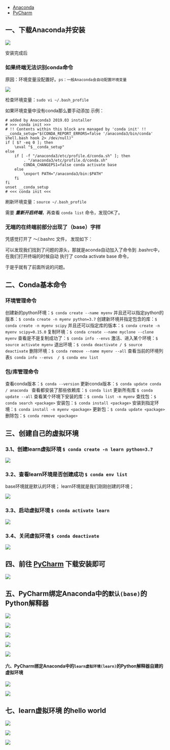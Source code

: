 * [Anaconda](https://www.anaconda.com)
* [PyCharm](https://www.jetbrains.com/pycharm/download/#section=mac)

## 一、下载Anaconda并安装

![](https://upload-images.jianshu.io/upload_images/1859399-8911afe6d78e38ab.png?imageMogr2/auto-orient/strip%7CimageView2/2/w/1240)


安装完成后
### 如果终端无法识别conda命令
原因：环境变量没配置好。`ps：一般Anaconda会自动配置环境变量`

![](https://upload-images.jianshu.io/upload_images/1859399-05c532ed3f0bbe9c.png?imageMogr2/auto-orient/strip%7CimageView2/2/w/1240)


检查环境变量：`sudo vi ~/.bash_profile`

如果环境变量中没有conda那么要手动添加
示例：
```
# added by Anaconda3 2019.03 installer
# >>> conda init >>>
# !! Contents within this block are managed by 'conda init' !!
__conda_setup="$(CONDA_REPORT_ERRORS=false '/anaconda3/bin/conda' shell.bash hook 2> /dev/null)"
if [ $? -eq 0 ]; then
    \eval "$__conda_setup"
else
    if [ -f "/anaconda3/etc/profile.d/conda.sh" ]; then
        . "/anaconda3/etc/profile.d/conda.sh"
        CONDA_CHANGEPS1=false conda activate base
    else
        \export PATH="/anaconda3/bin:$PATH"
    fi
fi
unset __conda_setup
# <<< conda init <<<
```

刷新环境变量：`source ~/.bash_profile`

需要 ***重新开启终端***，再查看 `conda list` 命令，发现OK了。


###  无端的在终端前部分出现了（base）字样
凭感觉打开了   ～/.bashrc 文件， 发现如下：

可以发现我们找到了问题的源头，那就是aconda自动加入了命令到 .bashrc中，  在我们打开终端的时候自动 执行了   conda  activate base 命令，

于是乎就有了前面所说的问题。



## 二、Conda基本命令

### 环境管理命令
创建新的python环境：`$ conda create --name myenv`
并且还可以指定python的版本：`$ conda create -n myenv python=3.7`
创建新环境并指定包含的库：`$ conda create -n myenv scipy`
并且还可以指定库的版本：`$ conda create -n myenv scipy=0.15.0`
复制环境：`$ conda create --name myclone --clone myenv`
查看是不是复制成功了：`$ conda info --envs`
激活、进入某个环境：`$ source activate myenv`
退出环境：`$ conda deactivate / $ source deactivate`
删除环境：`$ conda remove --name myenv --all`
查看当前的环境列表`$ conda info --envs  / $ conda env list`

### 包/库管理命令
查看conda版本：`$ conda --version`
更新conda版本：`$ conda update conda / anaconda `
查看都安装了那些依赖库：`$ conda list`
更新所有库 `$ conda update --all`
查看某个环境下安装的库：`$ conda list -n myenv`
查找包：`$ conda search <package>`
安装包：`$ conda install <package>`
安装到指定环境：`$ conda install -n myenv <package>`
更新包：`$ conda update <package>`
删除包：`$ conda remove <package>`



## 三、创建自己的虚拟环境

### 3.1、创建learn虚拟环境 `$ conda create -n learn python=3.7`

![](https://upload-images.jianshu.io/upload_images/1859399-47c43588f3e4484e.png?imageMogr2/auto-orient/strip%7CimageView2/2/w/1240)

### 3.2、查看learn环境是否创建成功 `$ conda env list`

base环境就是默认的环境；
learn环境就是我们刚刚创建的环境；

![](https://upload-images.jianshu.io/upload_images/1859399-57f0e5182b88746d.png?imageMogr2/auto-orient/strip%7CimageView2/2/w/1240)

### 3.3、启动虚拟环境 `$ conda activate learn`

![](https://upload-images.jianshu.io/upload_images/1859399-19ecf4f23dcac852.png?imageMogr2/auto-orient/strip%7CimageView2/2/w/1240)

### 3.4、关闭虚拟环境 `$ conda deactivate`

![](https://upload-images.jianshu.io/upload_images/1859399-d9313bb102b2f3ad.png?imageMogr2/auto-orient/strip%7CimageView2/2/w/1240)


## 四、前往 [PyCharm](https://www.jetbrains.com/pycharm/download/#section=mac) 下载安装即可


![](https://upload-images.jianshu.io/upload_images/1859399-b1f33406c43d471d.png?imageMogr2/auto-orient/strip%7CimageView2/2/w/1240)



## 五、PyCharm绑定Anaconda中的`默认(base)`的Python解释器

![](https://upload-images.jianshu.io/upload_images/1859399-6ac3e21acbbc285f.png?imageMogr2/auto-orient/strip%7CimageView2/2/w/1240)

![](https://upload-images.jianshu.io/upload_images/1859399-093eff51d758e228.png?imageMogr2/auto-orient/strip%7CimageView2/2/w/1240)

![](https://upload-images.jianshu.io/upload_images/1859399-7825d976a6ccffe7.png?imageMogr2/auto-orient/strip%7CimageView2/2/w/1240)

![](https://upload-images.jianshu.io/upload_images/1859399-bcfd2d85c85be77d.png?imageMogr2/auto-orient/strip%7CimageView2/2/w/1240)

![](https://upload-images.jianshu.io/upload_images/1859399-96240c0dcdc536cb.png?imageMogr2/auto-orient/strip%7CimageView2/2/w/1240)


#### 六、PyCharm绑定Anaconda中的`learn虚拟环境(learn)`的Python解释器自建的虚拟环境

![](https://upload-images.jianshu.io/upload_images/1859399-5ebbdd5555c2ae40.png?imageMogr2/auto-orient/strip%7CimageView2/2/w/1240)

![](https://upload-images.jianshu.io/upload_images/1859399-3fb1a8d4ecee4c0a.png?imageMogr2/auto-orient/strip%7CimageView2/2/w/1240)



## 七、learn虚拟环境 的hello world

![](https://upload-images.jianshu.io/upload_images/1859399-eb5411377736b235.png?imageMogr2/auto-orient/strip%7CimageView2/2/w/1240)


![](https://upload-images.jianshu.io/upload_images/1859399-f9507342331c1c1b.png?imageMogr2/auto-orient/strip%7CimageView2/2/w/1240)

![](https://upload-images.jianshu.io/upload_images/1859399-5df6b148c5b225a8.png?imageMogr2/auto-orient/strip%7CimageView2/2/w/1240)
